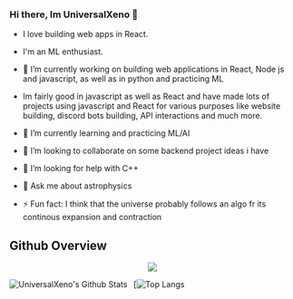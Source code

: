 ### Hi there, Im UniversalXeno 👋
- I love building web apps in React.
- I'm an ML enthusiast.

- 🔭 I’m currently working on building web applications in React, Node js and javascript, as well as in python and practicing ML
- Im fairly good in javascript as well as React and have made lots of projects using javascript and React for various purposes like website building, discord bots building, API interactions and much more.
- 🌱 I’m currently learning and practicing ML/AI
- 👯 I’m looking to collaborate on some backend project ideas i have
- 🤔 I’m looking for help with C++
- 💬 Ask me about astrophysics
- ⚡ Fun fact: I think that the universe probably follows an algo fr its continous expansion and contraction

## Github Overview
<div align="center"><img src="https://github-profile-trophy.vercel.app/?username=coderXeno&theme=dracula&count_private=true"></div> 

<img align="left" alt="UniversalXeno's Github Stats" src="https://github-readme-stats.vercel.app/api?username=coderXeno&show_icons=true&theme=dracula" />    &nbsp;
[![Top Langs](https://github-readme-stats.vercel.app/api/top-langs/?username=coderXeno&theme=tokyonight&hide=batchfile)
